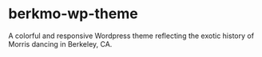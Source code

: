 # berkmo-wp-theme
A colorful and responsive Wordpress theme reflecting the exotic history of Morris dancing in Berkeley, CA.

